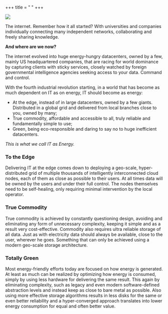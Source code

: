 +++
title = " "
+++

<img class="gener8Logo" src="https://s-media-cache-ak0.pinimg.com/564x/d5/1f/ca/d51fca5215fe8c86c73b8e96b38624e3.jpg">

The internet. Remember how it all started? With universities and companies individually connecting many independent networks, collaborating and freely sharing knowledge.

<b>And where are we now?</b>

The internet evolved into huge energy-hungry datacenters, owned by a few, mainly US headquartered companies, that are racing for world dominance by capturing clients with sticky services, closely watched by foreign governmental intelligence agencies seeking access to your data. Command and control.

With the fourth industrial revolution starting, in a world that has become as much dependent on IT as on energy, IT should become as energy:
* At the edge, instead of in large datacenters, owned by a few giants. Distributed in a global grid and delivered from local branches close to you, owned by many;
* True commodity, affordable and accessible to all, truly reliable and fundamentally simple to use;
* Green, being eco-responsible and daring to say no to huge inefficient datacenters.

<i>This is what we call IT as Energy.</i>

### To the Edge
Delivering IT at the edge comes down to deploying a geo-scale, hyper-distributed grid of multiple thousands of intelligently interconnected cloud nodes, each of them as close as possible to their users. At all times data will be owned by the users and under their full control. The nodes themselves need to be self-healing, only requiring minimal intervention by the local operator. 

### True Commodity
True commodity is achieved by constantly questioning design, avoiding and eliminating any form of unnecessary complexity, keeping it simple and as a result very cost-effective. Commodity also requires ultra reliable storage of all data. Just as with electricity data should always be available, close to the user, wherever he goes. Something that can only be achieved using a modern geo-scale storage architecture.

### Totally Green
Most energy-friendly efforts today are focused on how energy is generated. At least as much can be realized by optimizing how energy is consumed, simply by using less hardware for delivering the same result. This again by eliminating complexity, such as legacy and even modern software-defined abstraction levels and instead keep as close to bare metal as possible. Also using more effective storage algorithms results in less disks for the same or even better reliability and a hyper-converged approach translates into lower energy consumption for equal and often better value.